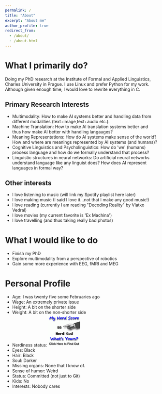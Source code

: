 ```yaml
---
permalink: /
title: "About"
excerpt: "About me"
author_profile: true
redirect_from: 
  - /about/
  - /about.html
---
```


# What I primarily do?

Doing my PhD research at the Institute of Formal and Applied Linguistics, Charles University in Prague.
I use Linux and prefer Python for my work. Although given enough time, I would love to rewrite everything in C.

## Primary Research Interests
* Multimodality: How to make AI systems better and handling data from different modalities (text+image,text+audio etc.).
* Machine Translation: How to make AI translation systems better and thus how make AI better with handling langauges?
* Meaning Representations: How do AI systems make sense of the world? How and where are meanings represented by AI systems (and humans)?
* Cognitive Linguistics and Psycholinguistics: How do 'we' (humans) process language and how do we formally understand that process?
* Linguistic structures in neural networks: Do artificial neural networks understand language like any linguist does? How does AI represent languages in formal way?

## Other interests
* I love listening to music (will link my Spotify playlist here later)
* I love making music (I said I love it...not that I make any good music!)
* I love reading (currently I am reading "Decoding Reality" by Vlatko Vedral)
* I love movies (my current favorite is 'Ex Machina')
* I love travelling (and thus taking really bad photos)

# What I would like to do
* Finish my PhD 
* Explore multimodality from a perspective of robotics
* Gain some more experience with EEG, fMRI and MEG

# Personal Profile
* Age: I was twenty five some Februaries ago 
* Wage: An extremely private issue 
* Height: A bit on the shorter side
* Weight: A bit on the non-shorter side
* Nerdiness status: !["This"](nerd_stat.gif)
* Eyes: Black 
* Hair: Black
* Soul: Darker
* Missing organs: None that I know of. 
* Sense of humor: Weird
* Status: Committed (not just to Git)
* Kids: No 
* Interests: Nobody cares